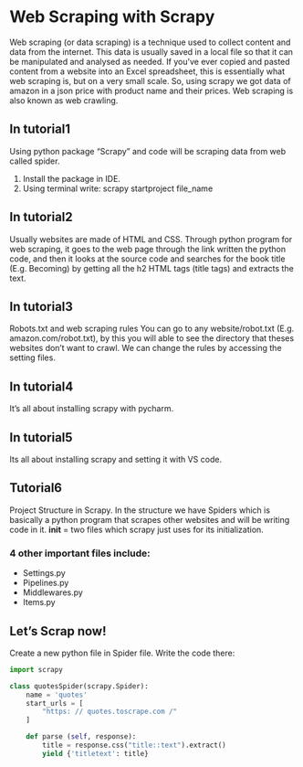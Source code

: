 # Web Scraping with Scrapy

Web scraping (or data scraping) is a technique used to collect content and data from the internet. This data is usually saved in a local file so that it can be manipulated and analysed as needed. If you’ve ever copied and pasted content from a website into an Excel spreadsheet, this is essentially what web scraping is, but on a very small scale.
So, using scrapy we got data of amazon in a json price with product name and their prices.
Web scraping is also known as web crawling.

## In tutorial1 
Using python package “Scrapy” and code will be scraping data from web called spider.
1.	Install the package in IDE.
2.	Using terminal write: scrapy startproject file_name

## In tutorial2
Usually websites are made of HTML and CSS.
Through python program for web scraping, it goes to the web page through the link written the python code, and then it looks at the source code and searches for the book title (E.g. Becoming) by getting all the h2 HTML tags (title tags) and extracts the text.

## In tutorial3
Robots.txt and web scraping rules
You can go to any website/robot.txt (E.g.  amazon.com/robot.txt), by this you will able to see the directory that theses websites don’t want to crawl.
We can change the rules by accessing the setting files.

## In tutorial4
It’s all about installing scrapy with pycharm.

## In tutorial5
Its all about installing scrapy and setting it with VS code.

## Tutorial6
Project Structure in Scrapy.
In the structure we have Spiders which is basically a python program that scrapes other websites and will be writing code in it.
__init__ = two files which scrapy just uses for its initialization.

### 4 other important files include:
* Settings.py 
* Pipelines.py
* Middlewares.py
* Items.py


## Let’s Scrap now!

Create a new python file in Spider file.
Write the code there:
~~~ python
import scrapy

class quotesSpider(scrapy.Spider):
    name = 'quotes'
    start_urls = [
        "https: // quotes.toscrape.com /"
    ]

    def parse (self, response):
        title = response.css("title::text").extract()
        yield {'titletext': title}
~~~





